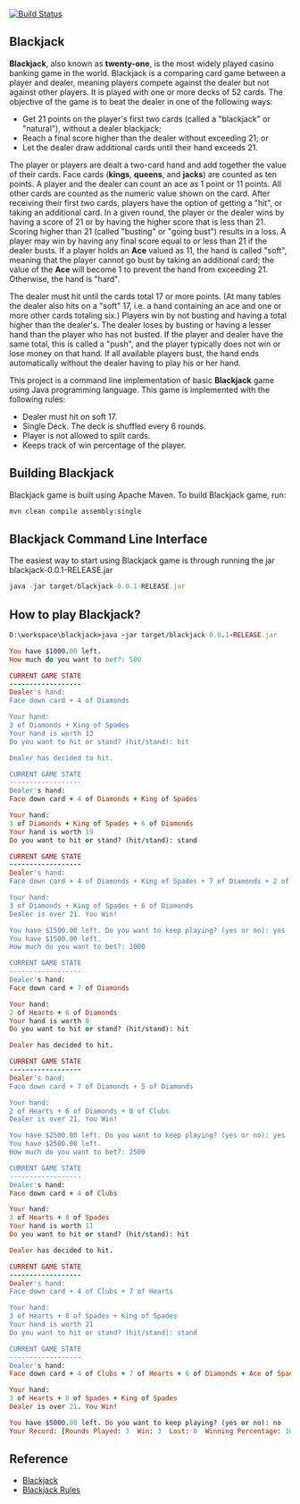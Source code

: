 [![Build Status](https://travis-ci.org/sarathkumarsivan/blackjack.svg?branch=master)](https://travis-ci.org/sarathkumarsivan/blackjack)

## Blackjack

**Blackjack**, also known as **twenty-one**, is the most widely played casino banking game in the world. Blackjack is a comparing card game between a player and dealer, meaning players compete against the dealer but not against other players. It is played with one or more decks of 52 cards. The objective of the game is to beat the dealer in one of the following ways:

* Get 21 points on the player's first two cards (called a "blackjack" or "natural"), without a dealer blackjack;
* Reach a final score higher than the dealer without exceeding 21; or
* Let the dealer draw additional cards until their hand exceeds 21.

The player or players are dealt a two-card hand and add together the value of their cards. Face cards (**kings**, **queens**, and **jacks**) are counted as ten points. A player and the dealer can count an ace as 1 point or 11 points. All other cards are counted as the numeric value shown on the card. After receiving their first two cards, players have the option of getting a "hit", or taking an additional card. In a given round, the player or the dealer wins by having a score of 21 or by having the higher score that is less than 21. Scoring higher than 21 (called "busting" or "going bust") results in a loss. A player may win by having any final score equal to or less than 21 if the dealer busts. If a player holds an **Ace** valued as 11, the hand is called "soft", meaning that the player cannot go bust by taking an additional card; the value of the **Ace** will become 1 to prevent the hand from exceeding 21. Otherwise, the hand is "hard".

The dealer must hit until the cards total 17 or more points. (At many tables the dealer also hits on a "soft" 17, i.e. a hand containing an ace and one or more other cards totaling six.) Players win by not busting and having a total higher than the dealer's. The dealer loses by busting or having a lesser hand than the player who has not busted. If the player and dealer have the same total, this is called a "push", and the player typically does not win or lose money on that hand. If all available players bust, the hand ends automatically without the dealer having to play his or her hand.

This project is a command line implementation of basic **Blackjack** game using Java programming language. This game is implemented with the following rules:

* Dealer must hit on soft 17.
* Single Deck. The deck is shuffled every 6 rounds.
* Player is not allowed to split cards.
* Keeps track of win percentage of the player.

## Building Blackjack

Blackjack game is built using Apache Maven. To build Blackjack game, run:

```javascript
mvn clean compile assembly:single
```

## Blackjack Command Line Interface

The easiest way to start using Blackjack game is through running the jar blackjack-0.0.1-RELEASE.jar

```javascript
java -jar target/blackjack-0.0.1-RELEASE.jar
```

## How to play Blackjack?
```ruby
D:\workspace\blackjack>java -jar target/blackjack-0.0.1-RELEASE.jar

You have $1000.00 left.
How much do you want to bet?: 500

CURRENT GAME STATE
------------------
Dealer's hand:
Face down card + 4 of Diamonds

Your hand:
3 of Diamonds + King of Spades
Your hand is worth 13
Do you want to hit or stand? (hit/stand): hit

Dealer has decided to hit.

CURRENT GAME STATE
------------------
Dealer's hand:
Face down card + 4 of Diamonds + King of Spades

Your hand:
3 of Diamonds + King of Spades + 6 of Diamonds
Your hand is worth 19
Do you want to hit or stand? (hit/stand): stand

CURRENT GAME STATE
------------------
Dealer's hand:
Face down card + 4 of Diamonds + King of Spades + 7 of Diamonds + 2 of Clubs

Your hand:
3 of Diamonds + King of Spades + 6 of Diamonds
Dealer is over 21. You Win!

You have $1500.00 left. Do you want to keep playing? (yes or no): yes
You have $1500.00 left.
How much do you want to bet?: 1000

CURRENT GAME STATE
------------------
Dealer's hand:
Face down card + 7 of Diamonds

Your hand:
2 of Hearts + 6 of Diamonds
Your hand is worth 8
Do you want to hit or stand? (hit/stand): hit

Dealer has decided to hit.

CURRENT GAME STATE
------------------
Dealer's hand:
Face down card + 7 of Diamonds + 5 of Diamonds

Your hand:
2 of Hearts + 6 of Diamonds + 8 of Clubs
Dealer is over 21. You Win!

You have $2500.00 left. Do you want to keep playing? (yes or no): yes
You have $2500.00 left.
How much do you want to bet?: 2500

CURRENT GAME STATE
------------------
Dealer's hand:
Face down card + 4 of Clubs

Your hand:
3 of Hearts + 8 of Spades
Your hand is worth 11
Do you want to hit or stand? (hit/stand): hit

Dealer has decided to hit.

CURRENT GAME STATE
------------------
Dealer's hand:
Face down card + 4 of Clubs + 7 of Hearts

Your hand:
3 of Hearts + 8 of Spades + King of Spades
Your hand is worth 21
Do you want to hit or stand? (hit/stand): stand

CURRENT GAME STATE
------------------
Dealer's hand:
Face down card + 4 of Clubs + 7 of Hearts + 6 of Diamonds + Ace of Spades

Your hand:
3 of Hearts + 8 of Spades + King of Spades
Dealer is over 21. You Win!

You have $5000.00 left. Do you want to keep playing? (yes or no): no
Your Record: [Rounds Played: 3  Win: 3  Lost: 0  Winning Percentage: 100.0%]
```

## Reference

* [Blackjack](https://en.wikipedia.org/wiki/Blackjack)
* [Blackjack Rules](https://www.blackjackinfo.com/blackjack-rules/)

